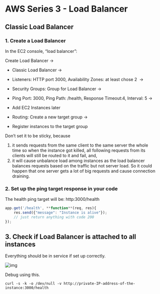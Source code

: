 # AWS Series 3 - Load Balancer

## Classic Load Balancer

### 1. Create a Load Balancer

In the EC2 console, “load balancer”:

Create Load Balancer → 

- Classic Load Balancer → 


- Listeners: HTTP port 3000, Availability Zones: at least chose 2  → 


- Security Groups: Group for Load Balancer →


- Ping Port: 3000, Ping Path: /health, Response Timeout:4, Interval: 5 →


- Add EC2 Instances later


- Routing: Create a new target group →


- Register instances to the target group

Don’t set it to be sticky, because

1. it sends requests from the same client to the same server the whole time so when the instance got killed, all following requests from its clients will still be routed to it and fail, and,
2. it will cause unbalance load among instances as the load balancer balances requests based on the traffic but not server load. So it could happen that one server gets a lot of big requests and cause connection draining.

### 2. Set up the ping target response in your code

The health ping target will be: http:3000/health

``` javascript
app.get('/health', **function**(req, res){
    res.send({"message": "Instance is alive"});
	// just return anything with code 200
});
```

## 3. Check if Load Balancer is attached to all instances

Everything should be in service if set up correctly.

![img](https://d2mxuefqeaa7sj.cloudfront.net/s_19BBF562584AB772842EB72D776E80FF230B155AEFC17587658730AFEC498F03_1499140252965_Screen+Shot+2017-07-03+at+11.50.31+PM.png)

Debug using this.

``` shell
curl -s -k -o /dev/null -v http://private-IP-address-of-the-instance:3000/health
```